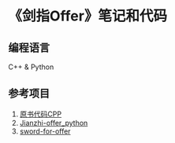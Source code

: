 # 《剑指Offer》笔记和代码

## 编程语言
C++ & Python

## 参考项目
1. [原书代码CPP](https://github.com/zhulintao/CodingInterviewChinese2)
2. [Jianzhi-offer_python](https://github.com/hhzzxx957/Jianzhi-offer_python)
3. [sword-for-offer](https://github.com/darkTianTian/sword-for-offer)
